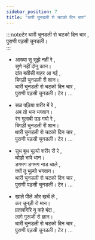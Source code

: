```yaml
---
sidebar_position: 7
title: "थारी चुनडली रो चटको दिन चार"
---
```


:::noteटेर 
थारी चुनडली रो चटको दिन चार ,<br/>
पुराणी पड़सी चुनडली।  
:::

- आख्या सु सूझे नहीं रे , <br/>
सुणे नहीं दोनु कान। <br/>
दांत बतीसी बाहर आ गई ,<br/>
बिगड़ी चुनडली री शान। <br/>
थारी चुनडली रो चटको दिन चार ,<br/>
पुराणी पड़सी चुनडली। टेर। …

- सळ पड़िया शरीर में रे ,<br/>
अब तो भज भगवान। <br/>
रंग गुलाबी उड़ गयो रे ,<br/>
बिगड़ी चुनडली री शान। <br/>
थारी चुनडली रो चटको दिन चार ,<br/>
पुराणी पड़सी चुनडली। टेर। …

- सुध बुध भूल्यो शरीर री रे ,<br/>
थोड़ो भावे धान। <br/>
डगमग डगमग नाड चाले ,<br/>
क्यों तू भूल्यो भगवान। <br/>
थारी चुनडली रो चटको दिन चार ,<br/>
पुराणी पड़सी चुनडली। टेर। …

- खाले पीले और खर्च ले ,<br/>
कर चुनड़ी रो मान। <br/>
प्रतापगिरि यु कहे बंदा ,<br/>
लागे गुरूजी रो ज्ञान। <br/>
थारी चुनडली रो चटको दिन चार ,<br/>
पुराणी पड़सी चुनडली। टेर। …
